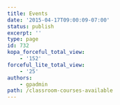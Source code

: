 ```yaml
---
title: Events
date: '2015-04-17T09:00:09-07:00'
status: publish
excerpt: ''
type: page
id: 732
kopa_forceful_total_view:
    - '152'
forceful_lite_total_view:
    - '25'
authors:
    - gpadmin
path: /classroom-courses-available
---
```

<!DOCTYPE html PUBLIC "-//W3C//DTD HTML 4.0 Transitional//EN" "http://www.w3.org/TR/REC-html40/loose.dtd">
<?xml encoding="UTF-8">
